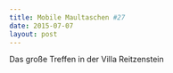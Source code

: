 ```yaml
---
title: Mobile Maultaschen #27
date: 2015-07-07
layout: post
---
```

Das große Treffen in der Villa Reitzenstein